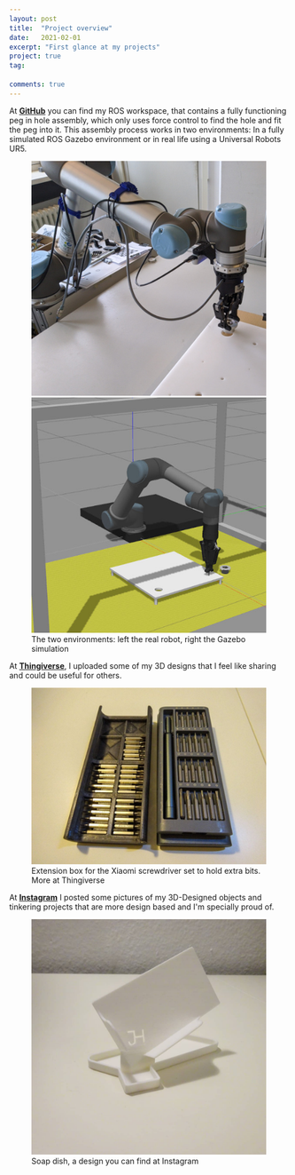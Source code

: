 ```yaml
---
layout: post
title:  "Project overview"
date:   2021-02-01
excerpt: "First glance at my projects"
project: true
tag:

comments: true
---
```



At <a href="https://github.com/jhaardt">**GitHub**</a> you can find my ROS workspace, that contains a fully functioning peg in hole assembly, which only uses force control to find the hole and fit the peg into it. This assembly process works in two environments: In a fully simulated ROS Gazebo environment or in real life using a Universal Robots UR5.
<figure class="half">
    <a href="/assets/img/posts/2020-11-02 10.35.29_1.jpg"><img src="/assets/img/posts/2020-11-02 10.35.29_1.jpg"></a>
    <a href="/assets/img/posts/2020-11-02 10.35.29_2.jpg"><img src="/assets/img/posts/2020-11-02 10.35.29_2.jpg"></a>
    <figcaption>The two environments: left the real robot, right the Gazebo simulation</figcaption>
</figure>

At <a href="https://www.thingiverse.com/haardt">**Thingiverse**</a>, I uploaded some of my 3D designs that I feel like sharing and could be useful for others.
<figure class="full">
    <a href="/assets/img/posts/large_display_photo5240171216122262191.jpg"><img src="/assets/img/posts/large_display_photo5240171216122262191.jpg"></a>
    <figcaption>Extension box for the Xiaomi screwdriver set to hold extra bits. More at Thingiverse</figcaption>
</figure>

At <a href="https://www.instagram.com/haardt.design/">**Instagram**</a> I posted some pictures of my 3D-Designed objects and tinkering projects that are more design based and I'm specially proud of.
<figure class="full">
    <a href="/assets/img/posts/144475227_368787027884163_1076867408073827742_n.jpg"><img src="/assets/img/posts/144475227_368787027884163_1076867408073827742_n.jpg"></a>
    <figcaption>Soap dish, a design you can find at Instagram</figcaption>
</figure>
